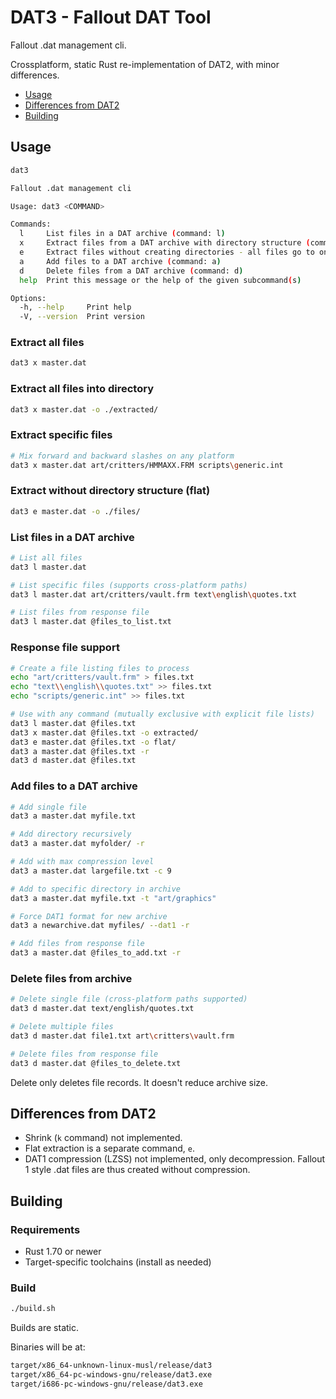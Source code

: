 # DAT3 - Fallout DAT Tool

Fallout .dat management cli.

Crossplatform, static Rust re-implementation of DAT2, with minor differences.

- [Usage](#usage)
- [Differences from DAT2](#differences-from-dat2)
- [Building](#building)

## Usage

```bash
dat3

Fallout .dat management cli

Usage: dat3 <COMMAND>

Commands:
  l     List files in a DAT archive (command: l)
  x     Extract files from a DAT archive with directory structure (command: x)
  e     Extract files without creating directories - all files go to one folder (command: e)
  a     Add files to a DAT archive (command: a)
  d     Delete files from a DAT archive (command: d)
  help  Print this message or the help of the given subcommand(s)

Options:
  -h, --help     Print help
  -V, --version  Print version

```

### Extract all files

```bash
dat3 x master.dat
```

### Extract all files into directory

```bash
dat3 x master.dat -o ./extracted/
```

### Extract specific files

```bash
# Mix forward and backward slashes on any platform
dat3 x master.dat art/critters/HMMAXX.FRM scripts\generic.int
```

### Extract without directory structure (flat)

```bash
dat3 e master.dat -o ./files/
```

### List files in a DAT archive

```bash
# List all files
dat3 l master.dat

# List specific files (supports cross-platform paths)
dat3 l master.dat art/critters/vault.frm text\english\quotes.txt

# List files from response file
dat3 l master.dat @files_to_list.txt
```

### Response file support

```bash
# Create a file listing files to process
echo "art/critters/vault.frm" > files.txt
echo "text\\english\\quotes.txt" >> files.txt
echo "scripts/generic.int" >> files.txt

# Use with any command (mutually exclusive with explicit file lists)
dat3 l master.dat @files.txt
dat3 x master.dat @files.txt -o extracted/
dat3 e master.dat @files.txt -o flat/
dat3 a master.dat @files.txt -r
dat3 d master.dat @files.txt
```

### Add files to a DAT archive

```bash
# Add single file
dat3 a master.dat myfile.txt

# Add directory recursively
dat3 a master.dat myfolder/ -r

# Add with max compression level
dat3 a master.dat largefile.txt -c 9

# Add to specific directory in archive
dat3 a master.dat myfile.txt -t "art/graphics"

# Force DAT1 format for new archive
dat3 a newarchive.dat myfiles/ --dat1 -r

# Add files from response file
dat3 a master.dat @files_to_add.txt -r
```

### Delete files from archive

```bash
# Delete single file (cross-platform paths supported)
dat3 d master.dat text/english/quotes.txt

# Delete multiple files
dat3 d master.dat file1.txt art\critters\vault.frm

# Delete files from response file
dat3 d master.dat @files_to_delete.txt
```

Delete only deletes file records. It doesn't reduce archive size.

## Differences from DAT2

- Shrink (`k` command) not implemented.
- Flat extraction is a separate command, `e`.
- DAT1 compression (LZSS) not implemented, only decompression. Fallout 1 style .dat files are thus created without compression.

## Building

### Requirements

- Rust 1.70 or newer
- Target-specific toolchains (install as needed)

### Build

```bash
./build.sh
```

Builds are static.

Binaries will be at:

```bash
target/x86_64-unknown-linux-musl/release/dat3
target/x86_64-pc-windows-gnu/release/dat3.exe
target/i686-pc-windows-gnu/release/dat3.exe
```
